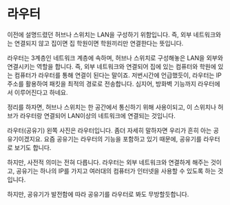 # 라우터
이전에 설명드렸던 허브나 스위치는 LAN을 구성하기 위함입니다. 즉, 외부 네트워크와는 연결되지 않고 집이면 집 학원이면 학원끼리만 연결한다는 뜻입니다.

라우터는 3계층인 네트워크 계층에 속하며, 허브나 스위치로 구성해놓은 LAN을 외부와 연결시키는 역할을 합니다.
즉, 외부 네트워크와 연결되어 집에 있는 컴퓨터와 학원에 있는 컴퓨터가 라우터를 통해 연결이 된다는 말이죠.
저번시간에 언급했듯이, 라우터는 IP주소를 활용하여 패킷을 최적의 경로로 전송합니다.
심지어, 방화벽 기능까지 라우터에서 이루어진다고 하네요.

정리를 하자면, 허브나 스위치는 한 공간에서 통신하기 위해 사용이되고, 이 스위치나 허브가 라우터랑 연결되어 LAN이상의 네트워크에 연결되는 것입니다.

라우터(공유기)
왼쪽 사진은 라우터입니다.
좀더 자세히 말하자면 우리가 흔히 아는 공유기이겠지요.
요즘 공유기는 라우터의 기능을 포함하고 있기 때문에, 공유기를 라우터로 보기도 합니다.

하지만, 사전적 의미는 전혀 다릅니다.
라우터는 외부 네트워크와 연결하게 해주는 것이고, 공유기는 하나의 IP를 가지고 여러대의 컴퓨터가 인터넷을 사용할 수 있도록 하는 것입니다.

하지만, 공유기가 발전함에 따라 공유기를 라우터로 봐도 무방할듯합니다.